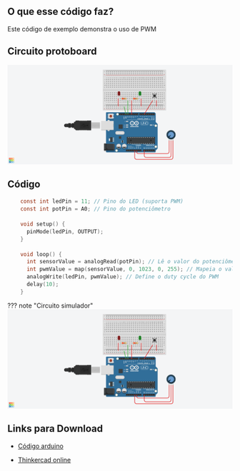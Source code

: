 ## O que esse código faz?

Este código de exemplo demonstra o uso de PWM

## Circuito protoboard

![](botao_pot_millis.png)

## Código

```c
    const int ledPin = 11; // Pino do LED (suporta PWM)
    const int potPin = A0; // Pino do potenciômetro
    
    void setup() {
      pinMode(ledPin, OUTPUT);
    }
    
    void loop() {
      int sensorValue = analogRead(potPin); // Lê o valor do potenciômetro
      int pwmValue = map(sensorValue, 0, 1023, 0, 255); // Mapeia o valor lido para o intervalo do PWM (0-255)
      analogWrite(ledPin, pwmValue); // Define o duty cycle do PWM
      delay(10);
    }
```

??? note "Circuito simulador"
    ![](botao_pot_millis.png)

## Links para Download

* [Código arduino](pwm.ino)

* [Thinkercad online](https://www.tinkercad.com/things/1S2zV5j5P5o-captivating-mox-duino/editel?sharecode=4vGvV8WZFFHk9q3zqYJbc_-C8oGJRKoRn7zfk1dfQdk)

